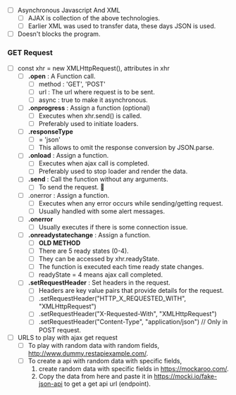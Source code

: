 - [ ] Asynchronous Javascript And XML
  - [ ] AJAX is collection of the above technologies.
  - [ ] Earlier XML was used to transfer data, these days JSON is used.
- [ ] Doesn't blocks the program.

### GET Request
- [ ] const xhr = new XMLHttpRequest(), attributes in xhr
  - [ ] **.open** : A Function call.
    - [ ] method : 'GET', 'POST'
    - [ ] url : The url where request is to be sent.
    - [ ] async : true to make it asynchronous.
  - [ ] **.onprogress** : Assign a function (optional)
    - [ ] Executes when xhr.send() is called.
    - [ ] Preferably used to initiate loaders.
  - [ ] **.responseType**
    - [ ] = 'json' 
    - [ ] This allows to omit the response conversion by JSON.parse.
  - [ ] **.onload** : Assign a function.
    - [ ] Executes when ajax call is completed.
    - [ ] Preferably used to stop loader and render the data.
  - [ ] **.send** : Call the function without any arguments.
    - [ ] To send the request. 💁
  - [ ] .onerror : Assign a function.
    - [ ] Executes when any error occurs while sending/getting request.
    - [ ] Usually handled with some alert messages.
  - [ ] **.onerror**
    - [ ] Usually executes if there is some connection issue.
  - [ ] **.onreadystatechange** : Assign a function.
    - [ ] **OLD METHOD**
    - [ ] There are 5 ready states (0-4).
    - [ ] They can be accessed by xhr.readyState.
    - [ ] The function is executed each time ready state changes.
    - [ ] readyState = 4 means ajax call completed.
  - [ ] **.setRequestHeader** : Set headers in the request.
    - [ ] Headers are key value pairs that provide details for the request.
    - [ ] .setRequestHeader("HTTP_X_REQUESTED_WITH", "XMLHttpRequest")
    - [ ] .setRequestHeader("X-Requested-With", "XMLHttpRequest")
    - [ ] .setRequestHeader("Content-Type", "application/json") // Only in POST request.
- [ ] URLS to play with ajax get request
  - [ ] To play with random data with random fields, http://www.dummy.restapiexample.com/.
  - [ ] To create a api with random data with specific fields,
    1. create random data with specific fields in https://mockaroo.com/.
    2. Copy the data from here and paste it in https://mocki.io/fake-json-api to get a get api url (endpoint).

